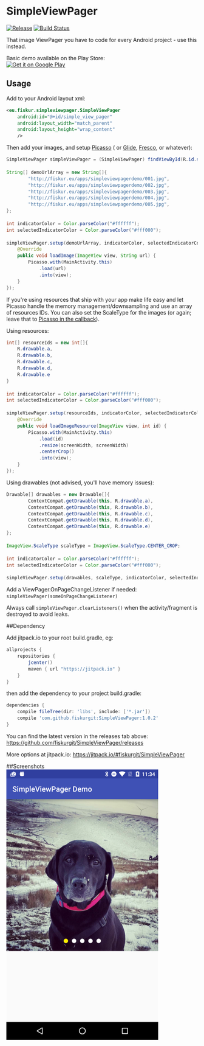 # SimpleViewPager
[![Release](https://jitpack.io/v/fiskurgit/SimpleViewPager.svg)](https://jitpack.io/#fiskurgit/SimpleViewPager) [![Build Status](https://travis-ci.org/fiskurgit/SimpleViewPager.svg?branch=master)](https://travis-ci.org/fiskurgit/SimpleViewPager)

That image ViewPager you have to code for every Android project - use this instead.

Basic demo available on the Play Store:  
<a href="https://play.google.com/store/apps/details?id=eu.fiskur.simpleviewpagerdemo&utm_source=global_co&utm_medium=prtnr&utm_content=Mar2515&utm_campaign=PartBadge&pcampaignid=MKT-Other-global-all-co-prtnr-py-PartBadge-Mar2515-1"><img alt="Get it on Google Play" src="https://play.google.com/intl/en_us/badges/images/generic/en-play-badge.png" width=175 /></a>

## Usage

Add to your Android layout xml:
```xml
<eu.fiskur.simpleviewpager.SimpleViewPager
    android:id="@+id/simple_view_pager"
    android:layout_width="match_parent"
    android:layout_height="wrap_content"
    />
```

Then add your images, and setup [Picasso](http://square.github.io/picasso/) ( or [Glide](https://github.com/bumptech/glide), [Fresco](https://github.com/facebook/fresco), or whatever):
```java
SimpleViewPager simpleViewPager = (SimpleViewPager) findViewById(R.id.simple_view_pager);

String[] demoUrlArray = new String[]{
        "http://fiskur.eu/apps/simpleviewpagerdemo/001.jpg",
        "http://fiskur.eu/apps/simpleviewpagerdemo/002.jpg",
        "http://fiskur.eu/apps/simpleviewpagerdemo/003.jpg",
        "http://fiskur.eu/apps/simpleviewpagerdemo/004.jpg",
        "http://fiskur.eu/apps/simpleviewpagerdemo/005.jpg",
};

int indicatorColor = Color.parseColor("#ffffff");
int selectedIndicatorColor = Color.parseColor("#fff000");

simpleViewPager.setup(demoUrlArray, indicatorColor, selectedIndicatorColor, new ImageLoader() {
    @Override
    public void loadImage(ImageView view, String url) {
        Picasso.with(MainActivity.this)
            .load(url)
            .into(view);
    }
});
```

If you're using resources that ship with your app make life easy and let Picasso handle the memory management/downsampling and use an array of resources IDs. You can also set the ScaleType for the images (or again; leave that to [Picasso in the callback](http://square.github.io/picasso/#features)).  
  
Using resources:
```java
int[] resourceIds = new int[]{
    R.drawable.a,
    R.drawable.b,
    R.drawable.c,
    R.drawable.d,
    R.drawable.e
}

int indicatorColor = Color.parseColor("#ffffff");
int selectedIndicatorColor = Color.parseColor("#fff000");

simpleViewPager.setup(resourceIds, indicatorColor, selectedIndicatorColor, new ImageResourceLoader() {
    @Override
    public void loadImageResource(ImageView view, int id) {
        Picasso.with(MainActivity.this)
            .load(id)
            .resize(screenWidth, screenWidth)
            .centerCrop()
            .into(view);
    }
});
```

Using drawables (not advised, you'll have memory issues):
```java
Drawable[] drawables = new Drawable[]{
        ContextCompat.getDrawable(this, R.drawable.a),
        ContextCompat.getDrawable(this, R.drawable.b),
        ContextCompat.getDrawable(this, R.drawable.c),
        ContextCompat.getDrawable(this, R.drawable.d),
        ContextCompat.getDrawable(this, R.drawable.e)
};

ImageView.ScaleType scaleType = ImageView.ScaleType.CENTER_CROP;

int indicatorColor = Color.parseColor("#ffffff");
int selectedIndicatorColor = Color.parseColor("#fff000");

simpleViewPager.setup(drawables, scaleType, indicatorColor, selectedIndicatorColor);
```

Add a ViewPager.OnPageChangeListener if needed: ```simpleViewPager(someOnPageChangeListener)```

Always call ```simpleViewPager.clearListeners()``` when the activity/fragment is destroyed to avoid leaks.

##Dependency

Add jitpack.io to your root build.gradle, eg:

```groovy
allprojects {
    repositories {
        jcenter()
        maven { url "https://jitpack.io" }
    }
}
```

then add the dependency to your project build.gradle:

```groovy
dependencies {
    compile fileTree(dir: 'libs', include: ['*.jar'])
    compile 'com.github.fiskurgit:SimpleViewPager:1.0.2'
}
```
You can find the latest version in the releases tab above: https://github.com/fiskurgit/SimpleViewPager/releases

More options at jitpack.io: https://jitpack.io/#fiskurgit/SimpleViewPager

##Screenshots
![SimpleViewPager](images/example_image1.png)
